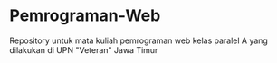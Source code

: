 # Pemrograman-Web
Repository untuk mata kuliah pemrograman web kelas paralel A yang dilakukan di UPN "Veteran" Jawa Timur
